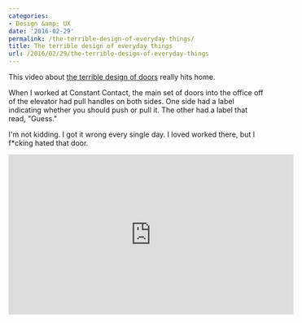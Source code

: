 ```yaml
---
categories:
- Design &amp; UX
date: '2016-02-29'
permalink: /the-terrible-design-of-everyday-things/
title: The terrible design of everyday things
url: /2016/02/29/the-terrible-design-of-everyday-things
---
```


This video about [the terrible design of doors](https://www.youtube.com/watch?v=yY96hTb8WgI) really hits home.

When I worked at Constant Contact, the main set of doors into the office off of the elevator had pull handles on both sides. One side had a label indicating whether you should push or pull it. The other had a label that read, "Guess."

I'm not kidding. I got it wrong every single day. I loved worked there, but I f*cking hated that door.

<iframe width="560" height="315" src="https://www.youtube.com/embed/yY96hTb8WgI?rel=0&amp;showinfo=0" frameborder="0" allowfullscreen></iframe>
